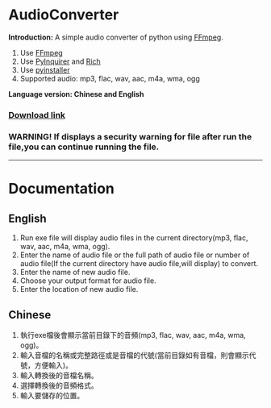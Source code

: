 # AudioConverter

**Introduction:** A simple audio converter of python using [FFmpeg](https://github.com/FFmpeg/FFmpeg).

1. Use [FFmpeg](https://github.com/FFmpeg/FFmpeg)<br>
2. Use [PyInquirer](https://github.com/CITGuru/PyInquirer) and [Rich](https://github.com/Textualize/rich)<br>
3. Use [pyinstaller](https://github.com/pyinstaller/pyinstaller)<br>
4. Supported audio: mp3, flac, wav, aac, m4a, wma, ogg<br>

**Language version: Chinese and English**<br>

### **[Download link](https://github.com/Lin-Rexter/AudioConverter/blob/main/dist/Audio_Converter.exe?raw=true)**

### WARNING! If displays a security warning for file after run the file,you can continue running the file.
________________________________________________________________________________________________________________________________________________

# Documentation

## English
1. Run exe file will display audio files in the current directory(mp3, flac, wav, aac, m4a, wma, ogg).
2. Enter the name of audio file or the full path of audio file or number of audio file(If the current directory have audio file,will display) to convert.
3. Enter the name of new audio file.
4. Choose your output format for audio file.
5. Enter the location of new audio file.

## Chinese
1. 執行exe檔後會顯示當前目錄下的音頻(mp3, flac, wav, aac, m4a, wma, ogg)。
2. 輸入音檔的名稱或完整路徑或是音檔的代號(當前目錄如有音檔，則會顯示代號，方便輸入)。
3. 輸入轉換後的音檔名稱。
4. 選擇轉換後的音頻格式。
5. 輸入要儲存的位置。